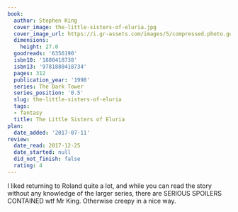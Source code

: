 ```yaml
---
book:
  author: Stephen King
  cover_image: the-little-sisters-of-eluria.jpg
  cover_image_url: https://i.gr-assets.com/images/S/compressed.photo.goodreads.com/books/1328794822l/6356190._SX98_.jpg
  dimensions:
    height: 27.0
  goodreads: '6356190'
  isbn10: '1880418738'
  isbn13: '9781880418734'
  pages: 312
  publication_year: '1998'
  series: The Dark Tower
  series_position: '0.5'
  slug: the-little-sisters-of-eluria
  tags:
  - fantasy
  title: The Little Sisters of Eluria
plan:
  date_added: '2017-07-11'
review:
  date_read: 2017-12-25
  date_started: null
  did_not_finish: false
  rating: 4
---
```


I liked returning to Roland quite a lot, and while you can read the story without any knowledge of the larger series, there are SERIOUS SPOILERS CONTAINED wtf Mr King. Otherwise creepy in a nice way.
